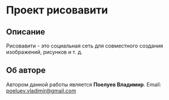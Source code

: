 # Проект рисовавити
## Описание
Рисовавити - это социальная сеть для совместного создания изображений, рисунков и т. д.
## Об авторе
Автором данной работы является **Поелуев Владимир**.
Email: poeluev.vladimir@gmail.com
